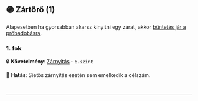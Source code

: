 ## 🟣 Zártörő (1)

Alapesetben ha gyorsabban akarsz kinyitni egy zárat, akkor [büntetés jár a próbadobásra](../kepzettsegek.szekunder/zarnyitas.md#m%C3%B3dos%C3%ADt%C3%B3-t%C3%A9nyez%C5%91k).

### 1. fok

🔒 **Követelmény**: [Zárnyitás](../kepzettsegek.szekunder/zarnyitas.md) - `6.szint`

🌟 **Hatás**: Sietős zárnyitás esetén sem emelkedik a célszám.

<br />

---
